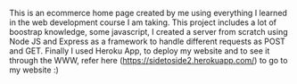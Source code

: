 This is an ecommerce home page created by me using everything I learned in the web development course I am taking. This project 
includes a lot of boostrap knowledge, some javascript, I created a server from scratch using Node JS and Express as a framework to handle
different requests as POST and GET.
Finally I used Heroku App, to deploy my website and to see it through the WWW, refer here (https://sidetoside2.herokuapp.com/) to go
to my website :)
